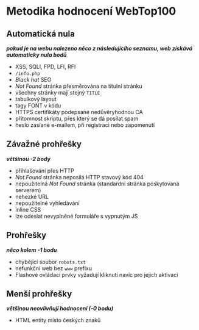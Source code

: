 Metodika hodnocení WebTop100
============================

Automatická nula
----------------
***pokud je na webu nalezeno něco z následujícího seznamu, web získává automaticky nula bodů***

- XSS, SQLI, FPD, LFI, RFI
- `/info.php`
- *Black hat* SEO
- *Not Found* stránka přesměrována na titulní stránku
- všechny stránky mají stejný `TITLE`
- tabulkový layout
- tagy FONT v kódu
- HTTPS certifikáty podepsané nedůvěryhodnou CA
- přítomnost skriptu, přes který se dá posílat spam
- heslo zaslané e-mailem, při registraci nebo zapomenutí

Závažné prohřešky
-----------------
***většinou -2 body***

- přihlašování přes HTTP
- *Not Found* stránka neposílá HTTP stavový kód 404
- nepoužitelná *Not Found* stránka (standardní stránka poskytovaná serverem)
- nehezké URL
- nepoužitelné vyhledávání
- inline CSS
- lze odeslat nevyplněné formuláře s vypnutým JS

Prohřešky
---------
***něco kolem -1 bodu***

- chybějící soubor `robots.txt`
- nefunkční web bez `www` prefixu
- Flashové ovládací prvky vyžadují kliknutí navíc pro jejich aktivaci

Menší prohřešky
---------------
***většinou neovlivňují hodnocení (-0 bodu)***

- HTML entity místo českých znaků
